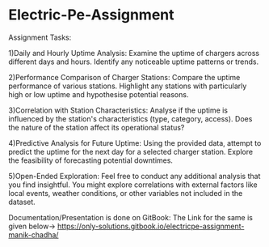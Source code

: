 # Electric-Pe-Assignment
Assignment Tasks:

1)Daily and Hourly Uptime Analysis:
Examine the uptime of chargers across different days and hours. Identify any noticeable uptime patterns or trends.

2)Performance Comparison of Charger Stations:
Compare the uptime performance of various stations. Highlight any stations with particularly high or low uptime and hypothesise potential reasons.

3)Correlation with Station Characteristics:
Analyse if the uptime is influenced by the station's characteristics (type, category, access). Does the nature of the station affect its operational status?

4)Predictive Analysis for Future Uptime:
Using the provided data, attempt to predict the uptime for the next day for a selected charger station. Explore the feasibility of forecasting potential downtimes.

5)Open-Ended Exploration:
Feel free to conduct any additional analysis that you find insightful. You might explore correlations with external factors like local events, weather conditions, or other variables not included in the dataset.

Documentation/Presentation is done on GitBook:
The Link for the same is given below-> 
https://only-solutions.gitbook.io/electricpe-assignment-manik-chadha/
